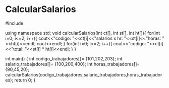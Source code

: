# CalcularSalarios
#include <iostream>

using namespace std;
void calcularSalarios(int ct[], int st[], int ht[]){
for(int i=0; i<=2; i++){
 cout<<"codigo: "<<ct[i]<<"salarios x hr: "<<st[i]<<"horas: "<<ht[i]<<endl;
 cout<<endl;
}
for(int i=0; i<=2; i++){
 cout<<"codigo: "<<ct[i]<<"total: "<<st[i] * ht[i]<<endl;
}
}

int main()
{
    int codigo_trabajadores[]= {101,202,203};
    int salario_trabajadores[]= {100,200,400};
    int horas_trabajadores[]= {90,45,20};
    calcularSalarios(codigo_trabajadores,salario_trabajadores,horas_trabajadores);
    return 0;
}
